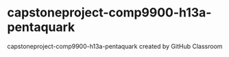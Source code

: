# capstoneproject-comp9900-h13a-pentaquark
capstoneproject-comp9900-h13a-pentaquark created by GitHub Classroom

